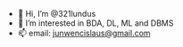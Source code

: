 - 👋 Hi, I’m @321lundus
- 👀 I’m interested in BDA, DL, ML and DBMS
- 📫 email: junwencislaus@gmail.com
<!--- - 🌱 I’m currently learning 
- 💞️ I’m looking to collaborate on ... --->
<!---
321lundus/321lundus is a ✨ special ✨ repository because its `README.md` (this file) appears on your GitHub profile.
You can click the Preview link to take a look at your changes.
--->
